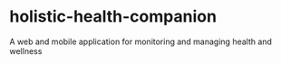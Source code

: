 # holistic-health-companion
A web and mobile application for monitoring and managing health and wellness
